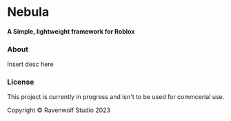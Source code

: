 # Nebula
#### A Simple, lightweight framework for Roblox

### About

Insert desc here

### License

This project is currently in progress and isn't to be used for commcerial use.

Copyright © Ravenwolf Studio 2023
